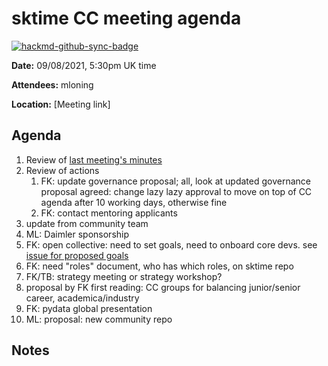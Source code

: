 # sktime CC meeting agenda

[![hackmd-github-sync-badge](https://hackmd.io/y1OcL1QMQLiZjRwVB0t0RQ/badge)](https://hackmd.io/y1OcL1QMQLiZjRwVB0t0RQ)

**Date:** 
09/08/2021, 5:30pm UK time

**Attendees:** 
mloning

**Location:** 
[Meeting link]

## Agenda
1. Review of [last meeting's minutes](https://github.com/sktime/community-council/tree/master/previous_meetings)
2. Review of actions
    1. FK: update governance proposal; all, look at updated governance proposal
       agreed: change lazy lazy approval to move on top of CC agenda after 10 working days, otherwise fine
    2. FK: contact mentoring applicants
3. update from community team
4. ML: Daimler sponsorship
5. FK: open collective: need to set goals, need to onboard core devs. see [issue for proposed goals](https://github.com/alan-turing-institute/sktime/issues/1185)
6. FK: need "roles" document, who has which roles, on sktime repo
7. FK/TB: strategy meeting or strategy workshop?
8. proposal by FK first reading: CC groups for balancing junior/senior career, academica/industry 
9. FK: pydata global presentation
10. ML: proposal: new community repo

## Notes


